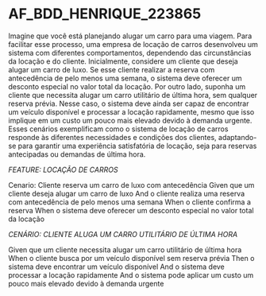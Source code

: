 # AF_BDD_HENRIQUE_223865

Imagine que você está planejando alugar um carro para uma viagem. Para facilitar esse processo, uma
empresa de locação de carros desenvolveu um sistema com diferentes comportamentos, dependendo das
circunstâncias da locação e do cliente.
Inicialmente, considere um cliente que deseja alugar um carro de luxo. Se esse cliente realizar a reserva
com antecedência de pelo menos uma semana, o sistema deve oferecer um desconto especial no valor
total da locação. Por outro lado, suponha um cliente que necessita alugar um carro utilitário de última hora,
sem qualquer reserva prévia. Nesse caso, o sistema deve ainda ser capaz de encontrar um veículo
disponível e processar a locação rapidamente, mesmo que isso implique em um custo um pouco mais
elevado devido à demanda urgente.
Esses cenários exemplificam como o sistema de locação de carros responde às diferentes necessidades e
condições dos clientes, adaptando-se para garantir uma experiência satisfatória de locação, seja para
reservas antecipadas ou demandas de última hora.

*FEATURE: LOCAÇÃO DE CARROS*

Cenario: Cliente reserva um carro de luxo com antecedência
Given que um cliente deseja alugar um carro de luxo
And o cliente realiza uma reserva com antecedência de pelo menos uma semana
When o cliente confirma a reserva
When o sistema deve oferecer um desconto especial no valor total da locação

*CENÁRIO: CLIENTE ALUGA UM CARRO UTILITÁRIO DE ÚLTIMA HORA*

Given que um cliente necessita alugar um carro utilitário de última hora
When o cliente busca por um veículo disponível sem reserva prévia
Then o sistema deve encontrar um veículo disponível
And o sistema deve processar a locação rapidamente
And o sistema pode aplicar um custo um pouco mais elevado devido à demanda urgente
